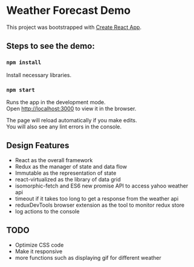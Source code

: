 # Weather Forecast Demo

This project was bootstrapped with [Create React App](https://github.com/facebookincubator/create-react-app).

## Steps to see the demo:

### `npm install`
Install necessary libraries.

### `npm start`

Runs the app in the development mode.<br>
Open [http://localhost:3000](http://localhost:3000) to view it in the browser.

The page will reload automatically if you make edits.<br>
You will also see any lint errors in the console.

## Design Features

- React as the overall framework
- Redux as the manager of state and data flow
- Immutable as the representation of state
- react-virtualized as the library of data grid
- isomorphic-fetch and ES6 new promise API to access yahoo weather api
- timeout if it takes too long to get a response from the weather api
- reduxDevTools browser extension as the tool to monitor redux store
- log actions to the console

## TODO
- Optimize CSS code
- Make it responsive
- more functions such as displaying gif for different weather
